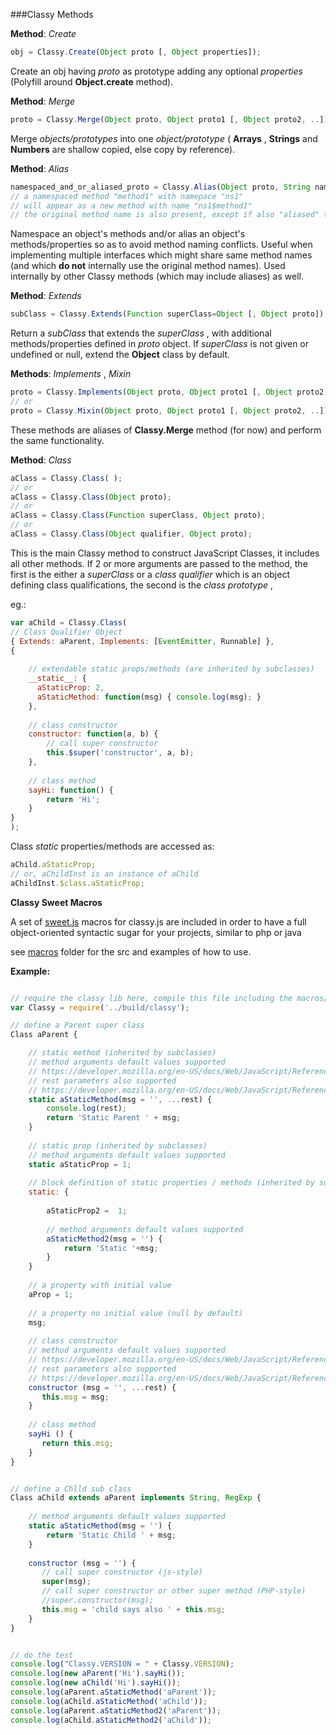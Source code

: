 

###Classy Methods

    


__Method__: *Create*

```javascript
obj = Classy.Create(Object proto [, Object properties]);
```

Create an obj having *proto* as prototype adding any optional *properties* (Polyfill around **Object.create** method).

        


__Method__: *Merge*

```javascript
proto = Classy.Merge(Object proto, Object proto1 [, Object proto2, ..]);
```

Merge *objects/prototypes* into one *object/prototype* ( **Arrays** , **Strings** and **Numbers** are shallow copied, else copy by reference).

        


__Method__: *Alias*

```javascript
namespaced_and_or_aliased_proto = Classy.Alias(Object proto, String namespace=null, Object|Function aliases=null);
// a namespaced method "method1" with namepace "ns1"
// will appear as a new method with name "ns1$method1"
// the original method name is also present, except if also "aliased" to a new method name
```

Namespace an object's methods and/or alias an object's methods/properties so as to avoid method naming conflicts.
Useful when implementing multiple interfaces which might share same method names (and which **do not** internally use the original method names). Used internally by other Classy methods (which may include aliases) as well.

        


__Method__: *Extends*

```javascript
subClass = Classy.Extends(Function superClass=Object [, Object proto]);
```

Return a *subClass* that extends the *superClass* , with additional methods/properties defined in *proto* object.
If *superClass* is not given or undefined or null, extend the **Object** class by default.

        


__Methods__: *Implements* , *Mixin*

```javascript
proto = Classy.Implements(Object proto, Object proto1 [, Object proto2, ..]);
// or
proto = Classy.Mixin(Object proto, Object proto1 [, Object proto2, ..]);
```

These methods are aliases of **Classy.Merge** method (for now) and perform the same functionality.

        


__Method__: *Class*

```javascript
aClass = Classy.Class( );
// or
aClass = Classy.Class(Object proto);
// or
aClass = Classy.Class(Function superClass, Object proto);
// or
aClass = Classy.Class(Object qualifier, Object proto);
```

This is the main Classy method to construct JavaScript Classes, it includes all other methods.
If 2 or more arguments are passed to the method, 
the first is the either a *superClass* or a *class qualifier* which is an object defining class qualifications,
the second is the *class prototype* , 

eg.:
```javascript
var aChild = Classy.Class( 
// Class Qualifier Object
{ Extends: aParent, Implements: [EventEmitter, Runnable] }, 
{
    
    // extendable static props/methods (are inherited by subclasses)
    __static__: {
      aStaticProp: 2,
      aStaticMethod: function(msg) { console.log(msg); }
    },
    
    // class constructor
    constructor: function(a, b) {
        // call super constructor
        this.$super('constructor', a, b);
    },
    
    // class method
    sayHi: function() {
        return 'Hi';
    }
}
);
```

Class *static* properties/methods are accessed as:

```javascript
aChild.aStaticProp;
// or, aChildInst is an instance of aChild
aChildInst.$class.aStaticProp;
```

        


__Classy Sweet Macros__

A set of [sweet.js](http://github.com/mozilla/sweet.js) macros for classy.js are included in order to have a full object-oriented syntactic sugar
for your projects, similar to php or java

see [macros](/macros) folder for the src and examples of how to use.

__Example:__

```javascript

// require the classy lib here, compile this file including the macros/classy.sweet.js macro lib
var Classy = require('../build/classy');

// define a Parent super class
Class aParent {

    // static method (inherited by subclasses)
    // method arguments default values supported
    // https://developer.mozilla.org/en-US/docs/Web/JavaScript/Reference/default_parameters
    // rest parameters also supported
    // https://developer.mozilla.org/en-US/docs/Web/JavaScript/Reference/Functions_and_function_scope/rest_parameters
    static aStaticMethod(msg = '', ...rest) { 
        console.log(rest);
        return 'Static Parent ' + msg; 
    }
    
    // static prop (inherited by subclasses)
    // method arguments default values supported
    static aStaticProp = 1;
    
    // block definition of static properties / methods (inherited by subclasses)
    static: {
        
        aStaticProp2 =  1;
        
        // method arguments default values supported
        aStaticMethod2(msg = '') { 
            return 'Static '+msg; 
        }
    }
    
    // a property with initial value
    aProp = 1;
    
    // a property no initial value (null by default)
    msg;
    
    // class constructor
    // method arguments default values supported
    // https://developer.mozilla.org/en-US/docs/Web/JavaScript/Reference/default_parameters
    // rest parameters also supported
    // https://developer.mozilla.org/en-US/docs/Web/JavaScript/Reference/Functions_and_function_scope/rest_parameters
    constructor (msg = '', ...rest) {
       this.msg = msg;
    }
    
    // class method
    sayHi () {
       return this.msg;
    }
}


// define a Chlld sub class
Class aChild extends aParent implements String, RegExp {
    
    // method arguments default values supported
    static aStaticMethod(msg = '') { 
        return 'Static Child ' + msg; 
    }
    
    constructor (msg = '') {
       // call super constructor (js-style)
       super(msg);
       // call super constructor or other super method (PHP-style)
       //super.constructor(msg);
       this.msg = 'child says also ' + this.msg;
    }
}


// do the test
console.log("Classy.VERSION = " + Classy.VERSION);
console.log(new aParent('Hi').sayHi());
console.log(new aChild('Hi').sayHi());
console.log(aParent.aStaticMethod('aParent'));
console.log(aChild.aStaticMethod('aChild'));
console.log(aParent.aStaticMethod2('aParent'));
console.log(aChild.aStaticMethod2('aChild'));

```

        